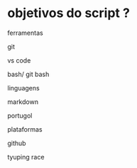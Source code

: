 
# objetivos do script ?

ferramentas

git 

vs code 

bash/ git bash

linguagens 

markdown 

portugol

plataformas

github

tyuping race

<!-- dilling -->